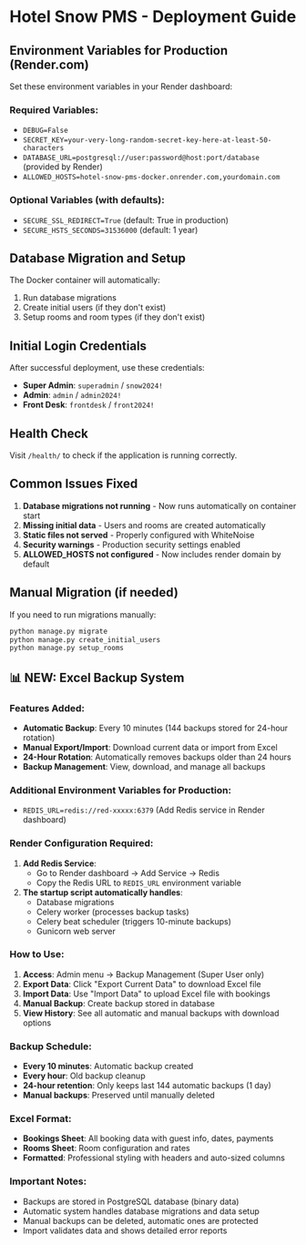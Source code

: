 # Hotel Snow PMS - Deployment Guide

## Environment Variables for Production (Render.com)

Set these environment variables in your Render dashboard:

### Required Variables:
- `DEBUG=False`
- `SECRET_KEY=your-very-long-random-secret-key-here-at-least-50-characters`
- `DATABASE_URL=postgresql://user:password@host:port/database` (provided by Render)
- `ALLOWED_HOSTS=hotel-snow-pms-docker.onrender.com,yourdomain.com`

### Optional Variables (with defaults):
- `SECURE_SSL_REDIRECT=True` (default: True in production)
- `SECURE_HSTS_SECONDS=31536000` (default: 1 year)

## Database Migration and Setup

The Docker container will automatically:
1. Run database migrations
2. Create initial users (if they don't exist)
3. Setup rooms and room types (if they don't exist)

## Initial Login Credentials

After successful deployment, use these credentials:
- **Super Admin**: `superadmin` / `snow2024!`
- **Admin**: `admin` / `admin2024!`
- **Front Desk**: `frontdesk` / `front2024!`

## Health Check

Visit `/health/` to check if the application is running correctly.

## Common Issues Fixed

1. **Database migrations not running** - Now runs automatically on container start
2. **Missing initial data** - Users and rooms are created automatically
3. **Static files not served** - Properly configured with WhiteNoise
4. **Security warnings** - Production security settings enabled
5. **ALLOWED_HOSTS not configured** - Now includes render domain by default

## Manual Migration (if needed)

If you need to run migrations manually:
```bash
python manage.py migrate
python manage.py create_initial_users
python manage.py setup_rooms
```

## 📊 NEW: Excel Backup System

### Features Added:
- **Automatic Backup**: Every 10 minutes (144 backups stored for 24-hour rotation)
- **Manual Export/Import**: Download current data or import from Excel
- **24-Hour Rotation**: Automatically removes backups older than 24 hours
- **Backup Management**: View, download, and manage all backups

### Additional Environment Variables for Production:
- `REDIS_URL=redis://red-xxxxx:6379` (Add Redis service in Render dashboard)

### Render Configuration Required:
1. **Add Redis Service**: 
   - Go to Render dashboard → Add Service → Redis
   - Copy the Redis URL to `REDIS_URL` environment variable
2. **The startup script automatically handles**:
   - Database migrations
   - Celery worker (processes backup tasks)
   - Celery beat scheduler (triggers 10-minute backups)
   - Gunicorn web server

### How to Use:
1. **Access**: Admin menu → Backup Management (Super User only)
2. **Export Data**: Click "Export Current Data" to download Excel file
3. **Import Data**: Use "Import Data" to upload Excel file with bookings
4. **Manual Backup**: Create backup stored in database
5. **View History**: See all automatic and manual backups with download options

### Backup Schedule:
- **Every 10 minutes**: Automatic backup created
- **Every hour**: Old backup cleanup
- **24-hour retention**: Only keeps last 144 automatic backups (1 day)
- **Manual backups**: Preserved until manually deleted

### Excel Format:
- **Bookings Sheet**: All booking data with guest info, dates, payments
- **Rooms Sheet**: Room configuration and rates
- **Formatted**: Professional styling with headers and auto-sized columns

### Important Notes:
- Backups are stored in PostgreSQL database (binary data)
- Automatic system handles database migrations and data setup
- Manual backups can be deleted, automatic ones are protected
- Import validates data and shows detailed error reports